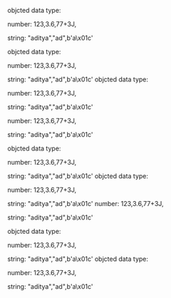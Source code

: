  objcted data type:

 number: 123,3.6,77+3J,

 string: "aditya","ad",b'a\x01c'

  objcted data type:

 number: 123,3.6,77+3J,

 string: "aditya","ad",b'a\x01c'
  objcted data type:

 number: 123,3.6,77+3J,

 string: "aditya","ad",b'a\x01c'



 number: 123,3.6,77+3J,

 string: "aditya","ad",b'a\x01c'

  objcted data type:

 number: 123,3.6,77+3J,

 string: "aditya","ad",b'a\x01c'
  objcted data type:

 number: 123,3.6,77+3J,

 string: "aditya","ad",b'a\x01c'
 number: 123,3.6,77+3J,

 string: "aditya","ad",b'a\x01c'

  objcted data type:

 number: 123,3.6,77+3J,

 string: "aditya","ad",b'a\x01c'
  objcted data type:

 number: 123,3.6,77+3J,

 string: "aditya","ad",b'a\x01c'